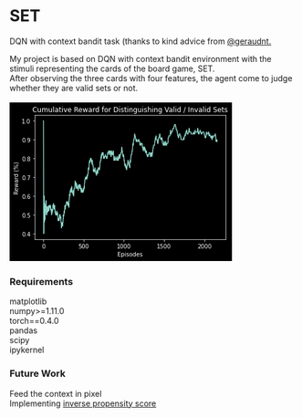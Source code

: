 # SET
DQN with context bandit task (thanks to kind advice from [@geraudnt.](https://github.com/geraudnt?tab=overview&from=2018-12-01&to=2018-12-31)</br>

My project is based on DQN with context bandit environment with the stimuli representing the cards of the board game, SET.</br>
After observing the three cards with four features, the agent come to judge whether they are valid sets or not. </br></br>
![alt text](https://github.com/SoanKim/SET/blob/main/result.png)

### Requirements</br>
matplotlib</br>
numpy>=1.11.0</br>
torch==0.4.0</br>
pandas</br>
scipy</br>
ipykernel</br>

### Future Work</br>
Feed the context in pixel</br>
Implementing [inverse propensity score](https://arxiv.org/pdf/1103.4601.pdf)

